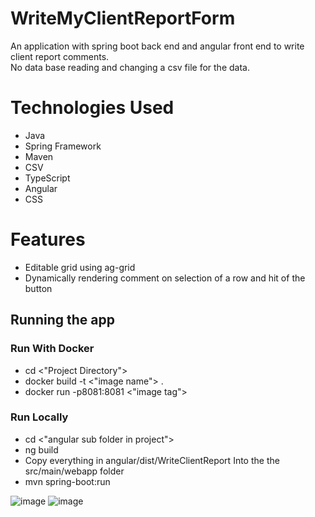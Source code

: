 # WriteMyClientReportForm
An application with spring boot back end and angular front end to write client report comments.   
No data base reading and changing a csv file for the data.

# Technologies Used
* Java
* Spring Framework
* Maven
* CSV
* TypeScript
* Angular
* CSS

# Features
* Editable grid using ag-grid
* Dynamically rendering comment on selection of a row and hit of the button

## Running the app

### Run With Docker
* cd <"Project Directory">  
* docker build -t <"image name"> .  
* docker run -p8081:8081 <"image tag">   
  
### Run Locally
* cd <"angular sub folder in project">  
* ng build  
* Copy everything in angular/dist/WriteClientReport Into the the src/main/webapp folder  
* mvn spring-boot:run  

![image](https://user-images.githubusercontent.com/84467369/162369704-84d13d40-b77a-41b2-b2e8-10d749ab1dd9.png)
![image](https://user-images.githubusercontent.com/84467369/162369748-33f43336-ef7f-4b6e-b63f-153bd684bf6d.png)


